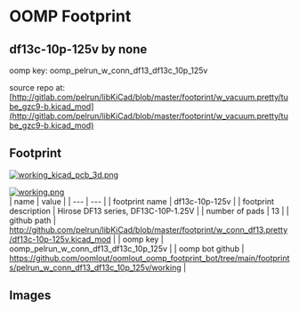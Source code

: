 # OOMP Footprint  
## df13c-10p-125v  by none  
  
oomp key: oomp_pelrun_w_conn_df13_df13c_10p_125v  
  
source repo at: [http://gitlab.com/pelrun/libKiCad/blob/master/footprint/w_vacuum.pretty/tube_gzc9-b.kicad_mod](http://gitlab.com/pelrun/libKiCad/blob/master/footprint/w_vacuum.pretty/tube_gzc9-b.kicad_mod)  
## Footprint  
  
[![working_kicad_pcb_3d.png](working_kicad_pcb_3d_600.png)](working_kicad_pcb_3d.png)  
  
[![working.png](working_600.png)](working.png)  
| name | value | 
| --- | --- | 
| footprint name | df13c-10p-125v | 
| footprint description | Hirose DF13 series, DF13C-10P-1.25V | 
| number of pads | 13 | 
| github path | http://github.com/pelrun/libKiCad/blob/master/footprint/w_conn_df13.pretty/df13c-10p-125v.kicad_mod | 
| oomp key | oomp_pelrun_w_conn_df13_df13c_10p_125v | 
| oomp bot github | https://github.com/oomlout/oomlout_oomp_footprint_bot/tree/main/footprints/pelrun_w_conn_df13_df13c_10p_125v/working | 
## Images  
